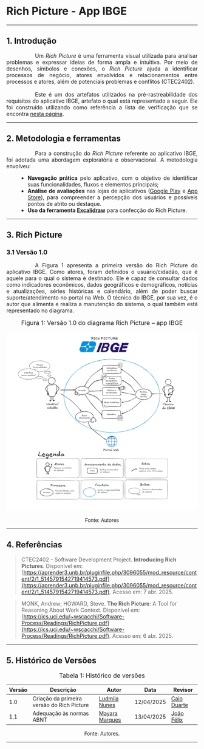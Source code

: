 # Rich Picture - App IBGE

***

## 1. Introdução
<div style="text-align: justify; text-indent: 2cm;">
Um <i>Rich Picture</i> é uma ferramenta visual utilizada para analisar problemas e expressar ideias de forma ampla e intuitiva. Por meio de desenhos, símbolos e conexões, o <i>Rich Picture</i> ajuda a identificar processos de negócio, atores envolvidos e relacionamentos entre processos e atores, além de potenciais problemas e conflitos (CTEC2402).
  <br><br>
  <div style="text-indent: 2cm;">
Este é um dos artefatos utilizados na pré-rastreabilidade dos requisitos do aplicativo IBGE, artefato o qual está representado a seguir. Ele foi construído utilizando como referência a lista de verificação que se encontra 
    <a href="./../aps/ap1/lv1.md">nesta página</a>.
  </div>
</div>


***

## 2. Metodologia e ferramentas

<div style="text-align: justify; text-indent: 2cm;">
Para a construção do <i>Rich Picture</i> referente ao aplicativo IBGE, foi adotada uma abordagem exploratória e observacional. A metodologia envolveu:
 </div>
 
 <ul style="text-align: justify; padding-left: 4em; margin-top: 1em;">
   <li><b>Navegação prática</b> pelo aplicativo, com o objetivo de identificar suas funcionalidades, fluxos e elementos principais;</li>
   <li><b>Análise de avaliações</b> nas lojas de aplicativos 
     (<a href="https://play.google.com" target="_blank">Google Play</a> e 
     <a href="https://www.apple.com/br/app-store/" target="_blank">App Store</a>), 
     para compreender a percepção dos usuários e possíveis pontos de atrito ou destaque.</li>
   <li><b>Uso da ferramenta 
     <a href="https://excalidraw.com" target="_blank">Excalidraw</a></b> para confecção do Rich Picture.</li>
 </ul>

***

## 3. Rich Picture
### 3.1 Versão 1.0
<div style="text-align: justify; text-indent: 2cm;">
A Figura 1 apresenta a primeira versão do Rich Picture do aplicativo IBGE. Como atores, foram definidos o usuário/cidadão, que é aquele para o qual o sistema é destinado. Ele é capaz de consultar dados como indicadores econômicos, dados geográficos e demográficos, notícias e atualizações, séries históricas e calendário, além de poder buscar suporte/atendimento no portal na Web. O técnico do IBGE, por sua vez, é o autor que alimenta e realiza a manutenção do sistema, o qual também está representado no diagrama.
</div>

<font size="3"><p style="text-align: center">Figura 1: Versão 1.0 do diagrama Rich Picture – app IBGE</p></font>

![Richpicturev1](../assets/images/rich-picture-ibge.png)

<font size="2"><p style="text-align: center">Fonte: Autores</p></font>

***

## 4. Referências
> CTEC2402 - Software Development Project. **Introducing Rich Pictures**. Disponível em: [https://aprender3.unb.br/pluginfile.php/3096055/mod_resource/content/2/1_5145791542719414573.pdf](https://aprender3.unb.br/pluginfile.php/3096055/mod_resource/content/2/1_5145791542719414573.pdf)​. Acesso em: 7 abr. 2025.

> MONK, Andrew; HOWARD, Steve. **The Rich Picture**: A Tool for Reasoning About Work Context.  Disponível em: [https://ics.uci.edu/~wscacchi/Software-Process/Readings/RichPicture.pdf](https://ics.uci.edu/~wscacchi/Software-Process/Readings/RichPicture.pdf). Acesso em: 6 abr. 2025.

***

## 5. Histórico de Versões

<font size="3"><p style="text-align: center">Tabela 1: Histórico de versões</p></font>

| Versão | Descrição       | Autor                                            | Data                                  | Revisor     |
| ------ | ---------- | ------------------------------------------------ | ------------------------------------------ | ----------- |
| 1.0    | Criação da primeira versão do Rich Picture | [Ludmila Nunes](https://github.com/ludmilaaysha) | 12/04/2025 | [Caio Duarte](https://github.com/CaioDuart3)|
| 1.1    |Adequação às normas ABNT|[Mayara Marques](https://github.com/maymarquee)| 13/04/2025 |[João Félix](https://github.com/joaofmoreiraa)|

<font size="2"><p style="text-align: center">Fonte: Autores.</p></font>

***



